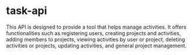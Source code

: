 # task-api
This API is designed to provide a tool that helps manage activities. It offers functionalities such as registering users, creating projects and activities, adding members to projects, viewing activities by user or project, deleting activities or projects, updating activities, and general project management.
